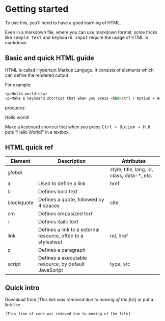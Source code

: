 # Getting started

To use this, you'll need to have a good learning of HTML.

Even in a markdown file, where you can use markdown format, some tricks like <samp>sample text</samp> and <kbd>keyboard input</kbd> require the usage of HTML in markdown.

## Basic and quick HTML guide

HTML is called Hypertext Markup Languge. It consists of elements which can define the rendered output.

For example:

```html
<p>Hello world!</p>
<p>Make a keyboard shortcut that when you press <kbd>Ctrl + Option + H</kbd>, it puts "Hello World!" in a textbox.</p>
```

produces:

Hello world!

Make a keyboard shortcut that when you press <kbd>Ctrl + Option + H</kbd>, it puts "Hello World!" in a textbox.

## HTML quick ref

|Element|Description|Attributes|
|---|---|---|
|*global*| |style, title, lang, id, class, data-\*, etc.|
|a|Used to define a link|href|
|b|Defines bold text| |
|blockquote|Defines a quote, followed by 4 spaces|cite|
|em|Defines empasized text| |
|i|Defines itailc text| |
|link|Defines a link to a external resource, often to a stylesheet|rel, href|
|p|Defines a paragraph| |
|script|Defines a executable resource, by default JavaScript|type, src|

##  Quick intro

Download from *\[This link was removed due to moving of the file\]* or put a link like:

```html
[This line of code was removed due to moving of the file]
```
